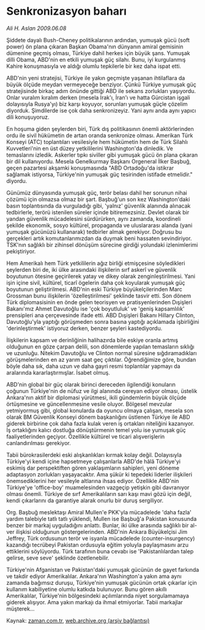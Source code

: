 # Senkronizasyon baharı

*Ali H. Aslan 2009.06.08*

<tr><td class="metin" colspan="2" style="padding-top: 20px; padding-left: 5px; padding-right: 10px;">Şiddete dayalı Bush-Cheney politikalarının ardından, yumuşak gücü (soft power) ön plana çıkaran Başkan Obama'nın dünyanın amiral gemisinin dümenine geçmiş olması, Türkiye dahil herkes için büyük şans. Yumuşak dilli Obama, ABD'nin en etkili yumuşak güç silahı. Bunu, iyi kurgulanmış Kahire konuşmasıyla ve aldığı olumlu tepkilerle bir kez daha ispat etti.</td></tr><tr><td class="metin" colspan="2" style="padding-top: 20px; padding-left: 5px; padding-right: 10px;"><p>ABD'nin yeni stratejisi, Türkiye ile yakın geçmişte yaşanan ihtilaflara da büyük ölçüde meydan vermeyeceğe benziyor. Çünkü Türkiye yumuşak güç stratejisinde birkaç adım önünde gittiği ABD ile sekans zorlukları yaşıyordu. Onlar vuralım kıralım derken (mesela Irak'ı, İran'ı ve hatta Gürcistan işgali dolayısıyla Rusya'yı) biz karşı koyuyor, sorunları yumuşak güçle çözelim diyorduk. Şimdilerde ise çok daha senkronizeyiz. Yani aynı anda aynı yapıcı dili konuşuyoruz.
<p>En hoşuma giden şeylerden biri, Türk dış politikasının önemli aktörlerinden ordu ile sivil hükümetin de artan oranda senkronize olması. Amerikan Türk Konseyi (ATC) toplantıları vesilesiyle hem hükümetin hem de Türk Silahlı Kuvvetleri'nin en üst düzey yetkililerini Washington'da dinledik. Ve temaslarını izledik. Askerler tıpkı siviller gibi yumuşak gücü ön plana çıkaran bir dil kullanıyordu. Mesela Genelkurmay Başkanı Orgeneral İlker Başbuğ, geçen pazartesi akşamki konuşmasında "ABD Ortadoğu'da istikrar sağlamak istiyorsa, Türkiye'nin yumuşak güç tesirinden istifade etmelidir." diyordu.
<p>Günümüz dünyasında yumuşak güç, terör belası dahil her sorunun nihai çözümü için olmazsa olmaz bir şart. Başbuğ'un son kez Washington'daki basın toplantısında da vurguladığı gibi, 'yalnız' güvenlik alanında alınacak tedbirlerle, terörü istenilen süreler içinde bitiremezsiniz. Devlet olarak bir yandan güvenlik mücadelesini sürdürürken, aynı zamanda, koordineli şekilde ekonomik, sosyo kültürel, propaganda ve uluslararası alanda (yani yumuşak gücünüzü kullanarak) tedbirler almak gerekiyor. Doğrusu bu gerçekleri artık komutanlarımızdan da duymak beni hassaten sevindiriyor. TSK'nın sağlıklı bir zihinsel dönüşüm sürecine girdiği yolundaki izlenimlerimi pekiştiriyor.
<p>Hem Amerikalı hem Türk yetkililerin ağız birliği etmişçesine söyledikleri şeylerden biri de, iki ülke arasındaki ilişkilerin sırf askerî ve güvenlik boyutunun ötesine geçirilerek yatay ve dikey olarak zenginleştirilmesi. Yani işin içine sivil, kültürel, ticarî ögelerin daha çok koyularak yumuşak güç boyutunun geliştirilmesi. ABD'nin eski Türkiye büyükelçilerinden Marc Grossman bunu ilişkilerin 'özelleştirilmesi' şeklinde tasvir etti. Son dönem Türk diplomasisinin en önde gelen teorisyen ve pratisyenlerinden Dışişleri Bakanı'mız Ahmet Davutoğlu ise 'çok boyutluluk' ve 'geniş kapsamlılık' prensipleri ana çerçevesinde ifade etti. ABD Dışişleri Bakanı Hillary Clinton, Davutoğlu'yla yaptığı görüşmeden sonra basına yaptığı açıklamada işbirliğini 'derinleştirmek' istiyoruz derken, benzer şeyleri kastediyordu.
<p>İlişkilerin kapsam ve derinliğinin halihazırda bile eskiye oranla artmış olduğunun en göze çarpan delili, son dönemlerde yapılan temasların sıklığı ve uzunluğu. Nitekim Davutoğlu ve Clinton normal süresine sığdıramadıkları görüşmelerinden en az yarım saat geç çıktılar. Öğrendiğimize göre, bundan böyle daha sık, daha uzun ve daha gayri resmi toplantılar yapmayı da aralarında kararlaştırmışlar. İsabet olmuş.
<p>ABD'nin global bir güç olarak birinci dereceden ilgilendiği konuların çoğunun Türkiye'nin de nüfuz ve ilgi alanında cereyan ediyor olması, üstelik Ankara'nın aktif bir diplomasi yürütmesi, ikili gündemlerin büyük ölçüde örtüşmesine ve güncellenmesine vesile oluyor. Bölgesel mevzular yetmiyormuş gibi, global konularda da oyuncu olmaya çalışan, mesela son olarak BM Güvenlik Konseyi dönem başkanlığını üstlenen Türkiye ile ABD giderek birbirine çok daha fazla kulak veren iş ortakları niteliğini kazanıyor. İş ortaklığını kalıcı dostluğa dönüştürmenin temel yolu ise yumuşak güç faaliyetlerinden geçiyor. Özellikle kültürel ve ticari alışverişlerin canlandırılması gerekiyor.
<p>Tabii bürokrasilerdeki eski alışkanlıkları kırmak kolay değil. Dolayısıyla Türkiye'yi kendi içine hapsetmeye çalışanlarla ABD'de hâlâ Türkiye'yi eskimiş dar perspektiften gören yaklaşımların sahipleri, yeni döneme adaptasyon zorlukları yaşayacaktır. Ama şükür ki tepedeki liderler ilişkileri önemsediklerini her vesileyle altlarına ihsas ediyor. Özellikle ABD'nin Türkiye'ye 'office-boy' muamelesinden vazgeçip yetişkin gibi davranıyor olması önemli. Türkiye de sırf Amerikalıların sarı kaşı mavi gözü için değil, kendi çıkarlarını da garantiye alarak onurlu bir duruş sergiliyor.
<p>Org. Başbuğ meslektaşı Amiral Mullen'e PKK'yla mücadelede 'daha fazla' yardım talebiyle tatlı tatlı yüklendi, Mullen ise Başbuğ'a Pakistan konusunda benzer bir markaj uyguladığını anlattı. Bunlar, iki ülke arasında sağlıklı bir al-ver ilişkisi olduğunun göstergelerinden. ABD'nin Ankara Büyükelçisi Jim Jeffrey, Türk ordusunun terör ve isyanla mücadelede (counter-insurgency) kazandığı tecrübeyi Pakistan ordusuyla eğitim yoluyla paylaşmasını arzu ettiklerini söylüyordu. Türk tarafının buna cevabı ise 'Pakistanlılardan talep gelirse, seve seve' şeklinde özetlenebilir.
<p>Türkiye'nin Afganistan ve Pakistan'daki yumuşak gücünün de gayet farkında ve takdir ediyor Amerikalılar. Ankara'nın Washington'a yakın ama aynı zamanda bağımsız duruşu, Türkiye'nin yumuşak gücünün ortak çıkarlar için kullanım kabiliyetine olumlu katkıda bulunuyor. Bunu gören akıllı Amerikalılar, Türkiye'nin bölgesindeki açılımlarında niyet sorgulamamaya giderek alışıyor. Ama yakın markajı da ihmal etmiyorlar. Tabii markajlar müşterek... <br/></p></p></p></p></p></p></p></p></p></td></tr>

Kaynak: [zaman.com.tr](http://zaman.com.tr/yazar.do?yazino=856485), [web.archive.org (arşiv bağlantısı)](http://web.archive.org/web/20090819050910/http://www.zaman.com.tr:80/yazar.do?yazino=856485)
